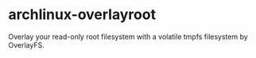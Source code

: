 # archlinux-overlayroot
Overlay your read-only root filesystem with a volatile tmpfs filesystem by OverlayFS.
